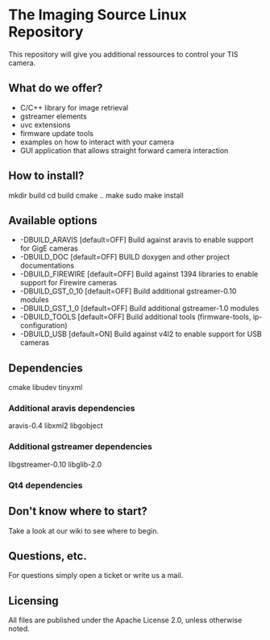 # The Imaging Source Linux Repository

This repository will give you additional ressources to control your TIS camera.

## What do we offer?

* C/C++ library for image retrieval
* gstreamer elements
* uvc extensions
* firmware update tools
* examples on how to interact with your camera
* GUI application that allows straight forward camera interaction

## How to install?

mkdir build
cd build
cmake ..
make
sudo make install

## Available options

* -DBUILD_ARAVIS [default=OFF]
Build against aravis to enable support for GigE cameras
* -DBUILD_DOC [default=OFF]
BUILD doxygen and other project documentations
* -DBUILD_FIREWIRE [default=OFF]
Build against 1394 libraries to enable support for Firewire cameras
* -DBUILD_GST_0_10 [default=OFF]
Build additional gstreamer-0.10 modules
* -DBUILD_GST_1_0 [default=OFF]
Build additional gstreamer-1.0 modules
* -DBUILD_TOOLS [default=OFF]
Build additional tools (firmware-tools, ip-configuration)
* -DBUILD_USB [default=ON]
Build against v4l2 to enable support for USB cameras


## Dependencies

cmake
libudev
tinyxml

### Additional aravis dependencies

aravis-0.4
libxml2
libgobject

### Additional gstreamer dependencies

libgstreamer-0.10
libglib-2.0

### Qt4 dependencies



## Don't know where to start?

Take a look at our wiki to see where to begin.

## Questions, etc.

For questions simply open a ticket or write us a mail.

## Licensing

All files are published under the Apache License 2.0, unless otherwise noted.

